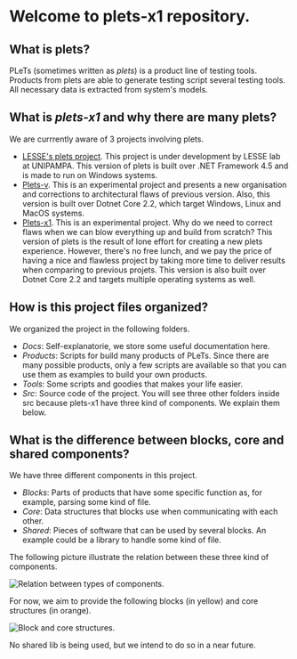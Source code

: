 # Welcome to plets-x1 repository.

## What is plets?
PLeTs (sometimes written as *plets*) is a product line of testing tools. Products from plets are able to generate testing script several testing tools. All necessary data is extracted from system's models.

## What is *plets-x1* and why there are many plets?

We are currrently aware of 3 projects involving plets.

- [LESSE's plets project](https://github.com/GiliSchmidt/PleTs-Testing). This project is under development by LESSE lab at UNIPAMPA. This version of plets is built over .NET Framework 4.5 and is made to run on Windows systems.
- [Plets-v](https://github.com/AndersonDomingues/plets-v). This is an experimental project and presents a new organisation and corrections to architectural flaws of previous version. Also, this version is built over Dotnet Core 2.2, which target Windows, Linux and MacOS systems.
- [Plets-x1](https://github.com/AndersonDomingues/plets-x1). This is an experimental project. Why do we need to correct flaws when we can blow everything up and build from scratch? This version of plets is the result of lone effort for creating a new plets experience. However, there's no free lunch, and we pay the price of having a nice and flawless project by taking more time to deliver results when comparing to previous projets. This version is also built over Dotnet Core 2.2 and targets multiple operating systems as well.

## How is this project files organized?

We organized the project in the following folders. 

- *Docs*: Self-explanatorie, we store some useful documentation here.
- *Products*: Scripts for build many products of PLeTs. Since there are many possible products, only a few scripts are available so that you can use them as examples to build your own products.
- *Tools*: Some scripts and goodies that makes your life easier.
- *Src*: Source code of the project. You will see three other folders inside src because plets-x1 have three kind of components. We explain them below.

## What is the difference between blocks, core and shared components?

We have three different components in this project.
- *Blocks*: Parts of products that have some specific function as, for example, parsing some kind of file.
- *Core*: Data structures that blocks use when communicating with each other. 
- *Shared*: Pieces of software that can be used by several blocks. An example could be a library to handle some kind of file.

The following picture illustrate the relation between these three kind of components.

![Relation between types of components.](https://raw.githubusercontent.com/andersondomingues/plets-x1/master/docs/plets-x1%20-%20core%2C%20shared%20and%20blocks.png)

For now, we aim to provide the following blocks (in yellow) and core structures (in orange).

![Block and core structures.](https://raw.githubusercontent.com/andersondomingues/plets-x1/master/docs/Plets-x1-level2-diagram.png)

No shared lib is being used, but we intend to do so in a near future.